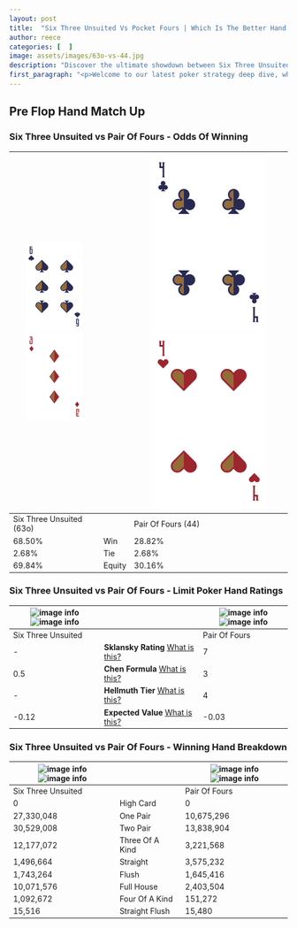 ```yaml
---
layout: post
title:  "Six Three Unsuited Vs Pocket Fours | Which Is The Better Hand In Poker? A Complete Guide"
author: reece
categories: [  ]
image: assets/images/63o-vs-44.jpg
description: "Discover the ultimate showdown between Six Three Unsuited and Pair Of Fours in poker! Uncover the odds, strategies, and scenarios where one hand triumphs over the other. Get ready to up your poker game with this thrilling analysis."
first_paragraph: "<p>Welcome to our latest poker strategy deep dive, where we're pitting two distinct hands against each other in a high-stakes showdown: Six Three Unsuited vs Pair Of Fours.</p><p>In the dynamic world of poker, every decision counts, and knowing which hand holds the upper hand is key to your success at the table.</p><p>In this article, we'll dissect these two hands, explore the scenarios where one dominates the other, and equip you with the knowledge to make strategic choices that can tip the odds in your favor.</p><p>Get ready to unravel the intriguing dynamics of these poker hands and elevate your game to new heights.</p>"
---
```




[comment]: # (sp0)

## Pre Flop Hand Match Up

<div class="table hand-ratings" markdown="1"> 



### Six Three Unsuited vs Pair Of Fours - Odds Of Winning


    
| ![image info](assets/images/hand1/6.png) ![image info](assets/images/hand1/3o.png) |  | ![image info](assets/images/hand2/4.png) ![image info](assets/images/hand2/4o.png) |
| -------- | -------- | -------- |
| Six Three Unsuited (63o) |  | Pair Of Fours (44) |
| 68.50% | Win | 28.82% |
| 2.68% | Tie | 2.68% |
| 69.84% | Equity | 30.16% |




[comment]: # (sp1)



### Six Three Unsuited vs Pair Of Fours - Limit Poker Hand Ratings


    
| ![image info](https://www.riverpairs.com/assets/images/hand1/6.png) ![image info](https://www.riverpairs.com/assets/images/hand1/3o.png) |  | ![image info](https://www.riverpairs.com/assets/images/hand2/4.png) ![image info](https://www.riverpairs.com/assets/images/hand2/4o.png) |
| -------- | -------- | -------- |
| Six Three Unsuited |  | Pair Of Fours |
| - | **Sklansky Rating** [What is this?](/sklansky-rating-explained) | 7 |
| 0.5 | **Chen Formula** [What is this?](/chen-formula-explained) | 3 |
| - | **Hellmuth Tier** [What is this?](/Hellmuth-tier-explained) | 4 |
| -0.12 | **Expected Value** [What is this?](/expected-value-explained) | -0.03 |




[comment]: # (sp2)



### Six Three Unsuited vs Pair Of Fours - Winning Hand Breakdown


    
| ![image info](https://www.riverpairs.com/assets/images/hand1/6.png) ![image info](https://www.riverpairs.com/assets/images/hand1/3o.png) |  | ![image info](https://www.riverpairs.com/assets/images/hand2/4.png) ![image info](https://www.riverpairs.com/assets/images/hand2/4o.png) |
| -------- | -------- | -------- |
| Six Three Unsuited |  | Pair Of Fours |
| 0 | High Card | 0 |
| 27,330,048 | One Pair | 10,675,296 |
| 30,529,008 | Two Pair | 13,838,904 |
| 12,177,072 | Three Of A Kind | 3,221,568 |
| 1,496,664 | Straight | 3,575,232 |
| 1,743,264 | Flush | 1,645,416 |
| 10,071,576 | Full House | 2,403,504 |
| 1,092,672 | Four Of A Kind | 151,272 |
| 15,516 | Straight Flush | 15,480 |




[comment]: # (sp3)



</div>

[comment]: # (sp4)



[comment]: # (sp5)

